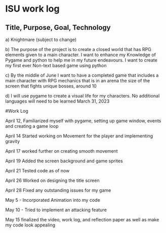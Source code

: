 # ISU work  log

## Title, Purpose, Goal, Technology

a) Knightmare (subject to change)

b) The purpose of the project is to create a closed world that has RPG elements given to a main character. I want to enhance my Knowledge of Pygame and        python to help me in my future endeavours. I want to create my first ever Non-text based game using python 

c) By the middle of June I want to have a completed game that includes a main character with RPG mechanics that is in an arena the size of the screen that fights unique bosses, around 10

d) I will use pygame to create a visual life for my characters. No additional languages will need to be learned March 31, 2023


#Work Log

April 12, Familiarized myself with pygame, setting up game window, events and creating a game loop

April 14 Started working on Movement for the player and implementing gravity

April 17 worked further on creating smooth movement

April 19 Added the screen background and game sprites

April 21 Tested code as of now

April 26 Worked on designing the title screen

April 28 Fixed any outstanding issues for my game

May 5 - Incorporated Animation into my code

May 10 - Tried to implement an attacking feature

May 15 finalized the video, work log, and reflection paper as well as make my code look appealing


